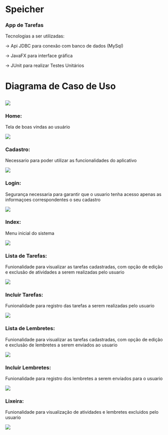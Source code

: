 # Speicher
  
### App de Tarefas

Tecnologias a ser utilizadas:<p>
-> Api JDBC para conexão com banco de dados (MySql)<p>
-> JavaFX para interface gráfica<p>
-> JUnit para realizar Testes Unitários<p>

# Diagrama de Caso de Uso<p>
<img src="https://raw.githubusercontent.com/RenanNovak/Speicher/master/imagens/SpeicherDiagrama.jpg"/> <p>

### Home:<p>
Tela de boas vindas ao usuário<p>
<img src="https://raw.githubusercontent.com/RenanNovak/Speicher/master/imagens/home.jpg"/> <p>  
### Cadastro:<p>
Necessario para poder utilizar as funcionalidades do aplicativo<p>
<img src="https://raw.githubusercontent.com/RenanNovak/Speicher/master/imagens/cadastro.jpg"/> <p>
### Login:<p>
Segurança necessaria para garantir que o usuario tenha acesso apenas as informaçoes correspondentes o seu cadastro<p>
<img src="https://raw.githubusercontent.com/RenanNovak/Speicher/master/imagens/login.jpg"/> <p>
### Index:<p>
Menu inicial do sistema<p>
<img src="https://raw.githubusercontent.com/RenanNovak/Speicher/master/imagens/Index.jpg"/> <p>
### Lista de Tarefas:<p>
Funionalidade para visualizar as tarefas cadastradas, com opção de edição e exclusão de atividades a serem realizadas pelo usuario<p>
<img src="https://raw.githubusercontent.com/RenanNovak/Speicher/master/imagens/ListaTarefa.jpg"/> <p>
### Incluir Tarefas:<p>
Funionalidade para registro das tarefas a serem realizadas pelo usuario<p>
<img src="https://raw.githubusercontent.com/RenanNovak/Speicher/master/imagens/ListaTarefa.jpg"/> <p>
### Lista de Lembretes:<p>
Funionalidade para visualizar as tarefas cadastradas, com opção de edição e exclusão de lembretes a serem enviados ao usuario<p>
<img src="https://raw.githubusercontent.com/RenanNovak/Speicher/master/imagens/IncluirTarefa.JPG"/> <p>
### Incluir Lembretes:<p>
Funionalidade para registro dos lembretes a serem enviados para o usuario<p>
<img src="https://raw.githubusercontent.com/RenanNovak/Speicher/master/imagens/IncluirLembrete.JPG"/> <p>
### Lixeira:<p>
Funionalidade para visualização de atividades e lembretes excluidos pelo usuario<p>
<img src="https://raw.githubusercontent.com/RenanNovak/Speicher/master/imagens/Lixeira.JPG"/> <p>

